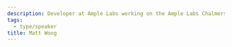 ```yaml
---
description: Developer at Ample Labs working on the Ample Labs Chalmersbot
tags:
  - type/speaker
title: Matt Wong
---
```

